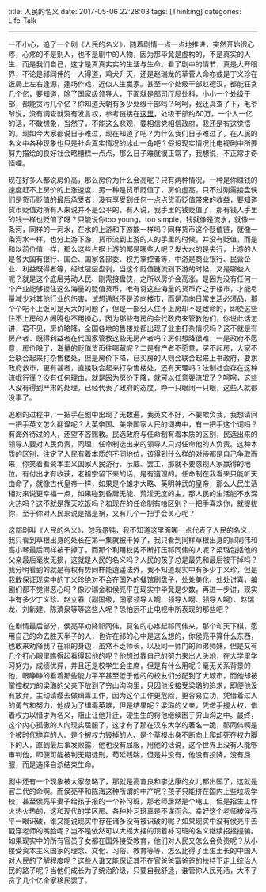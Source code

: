 title: 人民的名义
date: 2017-05-06 22:28:03
tags: [Thinking]
categories: Life-Talk

---

一不小心，追了一个剧《人民的名义》，随着剧情一点一点地推进，突然开始很心疼，心疼的不是别人，也不是剧中的人物，因为那毕竟是虚构的，不是真实的人生，而是我们自己，这才是真真实实的生活与生命。看了剧中的情节，真是大开眼界，不论是祁同伟的一人得道，鸡犬升天，还是赵瑞龙的草菅人命亦或是丁义珍在饭局上左右逢源，逢场作戏，近似人生赢家。甚至一个处级干部赵德汉，都能狂贪几个亿，要知道，除了国家级领导人，下面就是部司厅局处科，小小一个处级干部，都能贪污几个亿？你知道天朝有多少处级干部吗？呵呵，我还真查了下，毛爷爷说，没有调查就没有发言权，参考链接在[这里](https://www.zhihu.com/question/23916966?sort=created)，处级干部约60万，一个人一亿的话，不敢想象，当然了，不能这么悲观，要相信党相信政府，我还是有这觉悟的。现如今大家都说日子难过，现在知道了吧？为什么我们日子难过了，在人民的名义中各种现象也只是社会真实情况的冰山一角吧？假设现实情况比电视剧中所要努力描绘的良好社会略槽糕一点点，那么日子难就很正常了，我想说，不正常才奇怪哩。

现在好多人都说房价高，那么房价为什么会高呢？只有两种情况，一种是你赚钱的速度赶不上房价的上涨速度，另一种是货币贬值了，房价虚高，只不过刚需接盘侠们是货币贬值的最后承受者，没有享受到任何一点点货币贬值带来的收益，要知道货币贬值对所有人来说并不是公平的，有人说，我手里的钱贬值了，那有钱人手里的钱一样也贬值了呀？只能说你too young，too simple，钱就像是流水，就像一条河，同样的一河水，在水的上游和下游能一样吗？同样货币这个贬值链，就像一条河水一样，也分上游下游，货币流到上游的人的手里的时候，并没有贬值，而是和以前价值一样，那么这些占据上游的都是哪些人呢？发大水的是央行，上游的人是各大国有银行、国企、国家各部委、权力掌控者等，中游是商业银行、民营企业、利益既得者等，经过层层盘剥，当这个贬值链流到下游的时候，又是哪些人呢？就是这个底层劳动人民、刚需接盘侠，之所以房价会高涨，是因为没有任何一个产业能够锁住这么海量的贬值货币，唯有将这些海量的货币存之于楼市，才能尽量减少对其他行业的伤害，试想通胀不是流向楼市，而是流向日常生活必须品，那个个吃不上饭可是天大的问题了，但是一部分人住不上房却不是致命的，即使这些住不上房的人闹腾也不用操心，因为那些有房的会代政府来管教他们，你说此话怎讲，君不见，房价略降，全国各地的售楼处都出现了业主打杂情况吗？这不就是有房产者、既得利益者在代国家管教这些无房产者吗？房价想降很难，一是政府不愿意，房价降了，海量的贬值货币往哪藏呢？二是有产者不愿意，买不起房，大家不会联合起来打杂售楼处，但是房价下降，已买房的人则会联合起来上书政府，要求政府救市，更有甚者，直接联合起来打杂售楼处，还有天理吗？法制社会存在这种流氓行径？没有任何理由，就是因为房价下降，就可以任意耍流氓了？呵呵，这些人没有得到严肃的处理，已经代表了政府的态度，睁一只眼闭一只眼，这些人就都没事了。

追剧的过程中，一把手在剧中出现了无数遍，我英文不好，不要欺负我，我想请问一把手英文怎么翻译呢？大英帝国、美帝国家人民的词典中，有一把手这个词吗？有海外待过的人，还望不吝赐教。民选政府与任命制有着本质的区别，民选出来的领导人要对人民负责，同理，任命制选出来的领导人只对任命他的人负责。这种本质的区别，注定了人民有着本质的不同地位，该得到什么样的对待都是自己争取而来，你笑着看资本主义国家人民游行、示威、罢工，那就不要忽视人家赢得的地位。有付出才有收获，老祖宗留下来的话，是有道理的。任命制在我看来只能听天由命了，就像古代皇帝一样，如果是个雄才大略、英明神武的皇帝，那么人民生活相对来说更幸福一点，如果碰到昏庸无能、荒淫无度的主，那人民的生活能不水深火热吗？这不就是靠天吃饭吗？和现在的任命制有啥区别？一把手喜欢你，就提拔你，至于你对人民来说是福是祸，又有几个一把手会关心呢？

这部剧叫《人民的名义》，恕我愚钝，我不知道这里面哪一点代表了人民的名义，我只看到草根出身的处长在第一集就被干掉了，我只看到同样草根出身的祁同伟和高小琴最后同样被干掉了，而那个利用权势不断打压祁同伟的人呢？梁璐包括他的父亲最后毫发无损，这就是人民的名义吗？人民的孩子总是最先和最后被干掉吗？我分明看到的就是有权有势同样能逍遥法外，我不知道现实中有多少丁义珍，但是我敢保证现实中的丁义珍绝对不会在国外的餐馆刷盘子，处处美化、处处讨喜，编剧们都不觉得恶心吗？像沙瑞金和侯亮平在现实中毕竟是少数，再进一步讲，现实中有多少丁义珍、赵立春（副国级，国家领导人啊、领导人啊、领导人啊）、赵瑞龙、刘新建、陈清泉等等这些人呢？恐怕远不止电视中所表现的那些吧？

在剧情最后部分，侯亮平劝降祁同伟，莫名的心疼起祁同伟来，那个和天下棋，愿用自己的命去胜天半子的人，也许在祁的心中是这么想的，你侯亮平算什么东西，也敢来劝降我？在祁的身边，虽然不乏师长，以及同一师门的师弟师妹，但是又有几个打心眼里瞧得起看得起他的呢？他想过靠自己的努力来出人头地，在大学里学习努力，成绩优异，并且还是校学生会主席，但是有什么用呢？毫无关系背景的他，眼睁睁的看着那些能力平平甚至低于他的的校友们分配到了大城市，而他却被掌控权力的梁璐的父亲下放到了穷山沟沟里，只因他没接受梁璐的追求，即便他没有放弃，主动请缨去做缉毒工作，因为这个工作更危险，更容易立功，凭借着过人的勇气和努力，他成为了缉毒英雄，但是结果呢？梁璐的父亲，凭借手握大权，借着权力以惜才为名义，阻止让他升迁，硬生生的将他继续困于穷山沟之中。最终，这个内心孤傲的人向现实屈服了，这才有了那在汉东大学的著名一跪，祁同伟啊是个被时代抛弃的人、是个被权力毁掉的人、是个草根出身不断向上爬却死在权力脚下的人，直到最后事发败露，他也没有屈服，用他的话说，这个世界上没有人能够审判他，即便可能被判无期徒刑，苟延残喘，但是并没有，他没有投降，没有屈服，而是选择自杀结束生命。

剧中还有一个现象被大家忽略了，那就是高育良和李达康的女儿都出国了，这就是官二代的命啊。而侯亮平和陈海这种所谓的中产呢？孩子只能挤在国内上些垃圾学校，甚至侯亮平妻子给孩子报的一个补习班，那老师居然是个电工，但是招生工作火热火热的，这和现代的学区房、各种补习班真是不谋而合。幸好这个老师被侯亮平一眼识破，谁又能说现实中存在诸多没有被识破的呢？如果现实中没有侯亮平去戳穿老师的嘴脸呢？岂不是依然可以大摇大摆的顶着补习班的名义继续招摇撞骗。如果现实中的所有官员子女都在国外接受教育，他们对人民又怎么会负责呢？从小接受资本主义国家的理念、文化、习俗、教育等等，怎么比得了土生土长的中国人对人民的了解程度呢？这些人谁又能保证其不在官爸爸富爸爸的扶持下走上统治人民的路子呢？当他们成长为了统治阶级，只要自我舒适，谁管你人民死活，大不了贪了几个亿全家移民罢了。